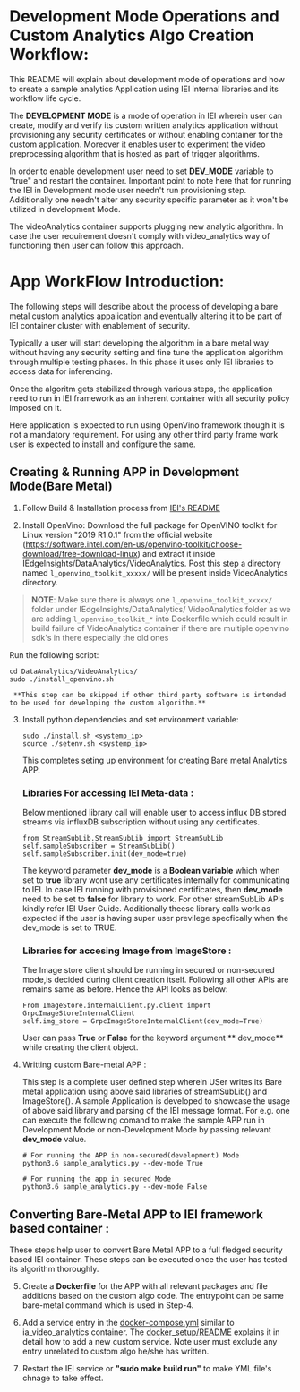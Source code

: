 # Development Mode Operations and Custom Analytics Algo Creation Workflow:

This README will explain about development mode of operations and how to create a sample analytics Application using IEI internal libraries and its  workflow life cycle.

The **DEVELOPMENT MODE** is a mode of operation in IEI wherein user can create, modify and verify its custom written analytics application without provisioning any security certificates or without enabling container for the custom application. Moreover it enables user to experiment the video preprocessing algorithm that is hosted as part of trigger algorithms.

In order to enable development user need to set **DEV_MODE** variable to "true" and restart the container. Important point to note here that for running the IEI in Development mode user needn't run provisioning step. Additionally one needn't alter any security specific parameter as
it won't be utilized in development Mode.

The videoAnalytics container supports plugging new analytic algorithm. In case the user requirement doesn't comply with video_analytics way of functioning then user can follow this approach.


# App WorkFlow Introduction:

The following steps will describe about the process of developing a bare metal custom analytics appalication and eventually altering it to be part of IEI container cluster with enablement of security.

Typically a user will start developing the algorithm in a bare metal way without having any security setting and fine tune the application algorithm through multiple testing phases. In this phase it uses only IEI libraries to access data for inferencing.

Once the algoritm gets stabilized through various steps, the application need to run in IEI framework as an inherent container with all security policy imposed on it.

Here application is expected to run using OpenVino framework though it is not a mandatory requirement. For using any other third party frame work user is expected to install and configure the same.  

## Creating & Running APP in Development Mode(Bare Metal)

1. Follow Build & Installation process from [IEI's README](../../docker_setup/README.md)

2) Install OpenVino:
     Download the full package for OpenVINO toolkit for Linux version "2019 R1.0.1" from the official website (https://software.intel.com/en-us/openvino-toolkit/choose-download/free-download-linux) and extract it inside IEdgeInsights/DataAnalytics/VideoAnalytics. Post this step a directory named `l_openvino_toolkit_xxxxx/` will be present inside VideoAnalytics directory.

  > **NOTE**: Make sure there is always one `l_openvino_toolkit_xxxxx/` folder under IEdgeInsights/DataAnalytics/
  > VideoAnalytics folder as we are adding `l_openvino_toolkit_*` into Dockerfile which could result in
  > build failure of VideoAnalytics container if there are multiple openvino sdk's in there especially the old ones

   Run the following script:
   ```
   cd DataAnalytics/VideoAnalytics/
   sudo ./install_openvino.sh
   ```
     **This step can be skipped if other third party software is intended to be used for developing the custom algorithm.**

3) Install python dependencies and set environment variable:
    ```
    sudo ./install.sh <systemp_ip>
    source ./setenv.sh <systemp_ip>
    ```

    This completes seting up environment for creating Bare metal Analytics APP.

    ### Libraries For accessing IEI Meta-data :
    Below mentioned library call will enable user to access influx DB stored streams via influxDB subscription without using any certificates.
    ```
    from StreamSubLib.StreamSubLib import StreamSubLib
    self.sampleSubscriber = StreamSubLib()
    self.sampleSubscriber.init(dev_mode=true)
    ```
    The keyword parameter **dev_mode** is a **Boolean variable** which when set to **true** library wont use any certificates internally for communicating to IEI. In case IEI running with provisioned certificates, then **dev_mode** need to be set to **false** for library to work. For other streamSubLib APIs kindly refer IEI User Guide. Additionally theese library calls work as expected if the user is having super user previlege specfically when the dev_mode is set to TRUE.

    ### Libraries for accesing Image from ImageStore :
    The Image store client should be running in secured or non-secured mode,is decided during client creation itself. Following all other APIs are remains same as before. Hence the API looks as below:

    ```
    From ImageStore.internalClient.py.client import GrpcImageStoreInternalClient
    self.img_store = GrpcImageStoreInternalClient(dev_mode=True)
    ```
    User can pass **True** or **False** for the keyword argument ** dev_mode** while creating the client object.
4) Writting custom Bare-metal APP :

    This step is a complete user defined step wherein USer writes its Bare metal application using above said libraries of streamSubLib() and ImageStore(). A sample Application is developed to showcase the usage of above said library and parsing of the IEI message format. For e.g. one can execute the following comand to make the sample APP run in Development Mode or non-Development Mode by passing relevant **dev_mode** value.

    ```
    # For running the APP in non-secured(development) Mode
    python3.6 sample_analytics.py --dev-mode True

    # For running the app in secured Mode
    python3.6 sample_analytics.py --dev-mode False
    ```
## Converting Bare-Metal APP to IEI framework based container :

These steps help user to convert Bare Metal APP to a full fledged security based IEI container.  These steps can be executed once the user has tested its algorithm thoroughly.

5) Create a **Dockerfile** for the APP with all relevant packages and file additions based on the custom algo code. The entrypoint can be same bare-metal command which is used in Step-4.

6. Add a service entry in the [docker-compose.yml](../../docker_setup/docker-compose.yml) similar to ia_video_analytics container. The [docker_setup/README](../../docker_setup/README.md) explains it in detail how to add a new custom service. Note user must exclude any entry unrelated to custom algo he/she has written.

7. Restart the IEI service or **"sudo make build run"** to make YML file's chnage to take effect.
